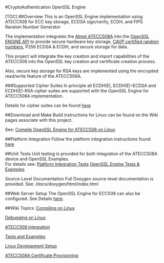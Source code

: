 
#CryptoAuthentication OpenSSL Engine  

[TOC]
##Overview
This is an OpenSSL Engine implementation using ATECC508 for ECC key storage, ECDSA sign/verify, ECDH, and FIPS Random Number Generator

The implementation integrates the [Atmel ATECC508A](http://www.atmel.com/devices/atecc508a.aspx) into the [OpenSSL ENGINE API](http://openssl.org/docs/manmaster/crypto/engine.html) to provide secure hardware key storage, [CAVP certified random numbers](http://csrc.nist.gov/groups/STM/cavp/documents/aes/aesval.html), P256 ECDSA & ECDH, and secure storage for data.

This project will integrate the key creation and import capabilities of the ATECC508 into the OpenSSL key creation and certificate creation process. 

Also, secure key storage for RSA keys are implemented using the encrypted read/write feature of the ATECC508A. 

###Supported Cipher Suites
In principle all ECDH(E), ECDH(E)-ECDSA and ECDH(E)-RSA cipher suites are supported with the OpenSSL Engine for ATECC508A implementation.  

Details for cipher suites can be found [here](https://github.com/AtmelCSO/cryptoauth-openssl-engine/wiki/Supported-Ciphers)

##Download and Make 
Build instructions for Linux can be found on the Wiki pages associate with this project.

See: [Compile OpenSSL Engine for ATECC508 on Linux](https://github.com/AtmelCSO/cryptoauth-openssl-engine/wiki/Linux:-Compile-OpenSSL-Engine-for-ATECC508)

##Platform Integration
Follow the platform integration instructions found [here](https://github.com/AtmelCSO/cryptoauth-openssl-engine/wiki/Integrate-ATECC508-onto-Your-Platform)

##Unit Tests
Unit testing is provided for both integration of the ATECC508A device and OpenSSL Examples.  
For details see:
[Platform Integration Tests](https://github.com/AtmelCSO/cryptoauth-openssl-engine/wiki/ATECC508A-Integration-Tests)
[OpenSSL Engine Tests & Examples](https://github.com/AtmelCSO/cryptoauth-openssl-engine/wiki/Tests-And-Examples)

Source-Level Documentation
Full Doxygen source-level documentation is provided.
See: /docs/doxygen/html/index.html

##Web Server Setup
The OpenSSL Engine for ECC508 can also be configured. 
See Details [here](https://github.com/AtmelCSO/cryptoauth-openssl-engine/wiki/Web-Server-For-The-Web-Browser).

##Wiki Topics:
[Compiling on Linux]()

[Debugging on Linux]()

[ATECC508 Integration]()

[Tests and Examples]()

[Linux Development Setup]()

[ATECC508A Certificate Provisioning]()


